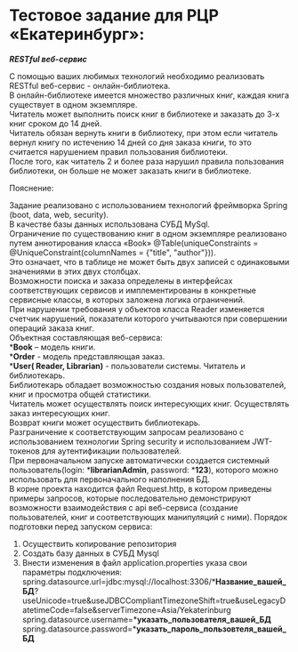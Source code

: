 # Тестовое задание для РЦР «Екатеринбург»:


***RESTful веб-сервис***

С помощью ваших любимых технологий необходимо реализовать RESTful веб-сервис - онлайн-библиотека.  
В онлайн-библиотеке имеется множество различных книг, каждая книга существует в одном экземпляре.  
Читатель может выполнить поиск книг в библиотеке и заказать до 3-х книг сроком до 14 дней.  
Читатель обязан вернуть книги в библиотеку, при этом если читатель вернул книгу по истечению 14 дней со дня заказа книги, то это считается нарушением правил пользования библиотеки.  
После того, как читатель 2 и более раза нарушил правила пользования библиотеки, он больше не может заказать книги в библиотеке.  

Пояснение:

Задание реализовано с использованием технологий фреймворка Spring (boot, data, web, security).  
В качестве базы данных использована СУБД MySql.  
Ограничение по существованию книг в одном экземпляре реализовано путем аннотирования класса «Book» @Table(uniqueConstraints = @UniqueConstraint(columnNames = {"title", "author"})).  
Это означает, что в таблице не может быть двух записей с одинаковыми значениями в этих двух столбцах.  
Возможности поиска и заказа определены в интерфейсах соответствующих сервисов и имплементированы в конкретные сервисные классы, в которых заложена логика ограничений.  
При нарушении требования у объектов класса Reader изменяется счетчик нарушений, показатели которого учитываются при совершении операций заказа книг.  
Объектная составляющая веб-сервиса:  
***Book** – модель книги.  
***Order** - модель представляющая заказ.  
***User( Reader, Librarian)** - пользователи системы. Читатель и библиотекарь.  
Библиотекарь обладает возможностью создания новых пользователей, книг и просмотра общей статистики.  
Читатель может осуществлять поиск интересующих книг. Осуществлять заказ интересующих книг.  
Возврат книги может осуществить библиотекарь.  
Разграничение к соответствующим запросам реализовано с использованием технологии Spring security и использованием JWT-токенов для аутентификации пользователей.  
При первоначальном запуске автоматически создается системный пользователь(login: ***librarianAdmin**, password: ***123**), которого можно использовать для первоначального наполнения БД.  
В корне проекта находится файл Request.http, в котором приведены примеры запросов, которые последовательно демонстрируют возможности взаимодействия  с api веб-сервиса (создание пользователей, книг и соответствующих манипуляций с ними).
Порядок подготовки перед запуском сервиса:
1.	Осуществить копирование репозитория
2.	Создать базу данных в СУБД Mysql
3.	Внести изменения в файл application.properties указа свои параметры подключения:
spring.datasource.url=jdbc:mysql://localhost:3306/***Название_вашей_БД**?useUnicode=true&useJDBCCompliantTimezoneShift=true&useLegacyDatetimeCode=false&serverTimezone=Asia/Yekaterinburg  
spring.datasource.username=***указать_пользователя_вашей_БД**  
spring.datasource.password=***указать_пароль_пользовтеля_вашей_БД**
